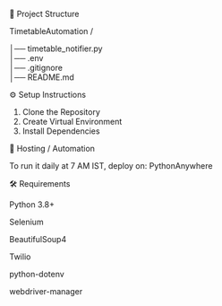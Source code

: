 📂 Project Structure

TimetableAutomation /

│── timetable_notifier.py  
│── .env                  
│── .gitignore              
│── README.md

⚙️ Setup Instructions
1. Clone the Repository
2. Create Virtual Environment
3. Install Dependencies

📌 Hosting / Automation

To run it daily at 7 AM IST, deploy on:
PythonAnywhere

🛠 Requirements

Python 3.8+

Selenium

BeautifulSoup4

Twilio

python-dotenv

webdriver-manager